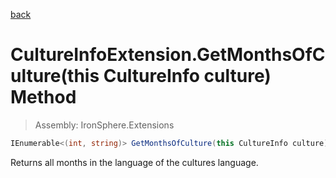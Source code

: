 ﻿

[back](/IronSphere.Extensions/types/CultureInfoExtension)

# CultureInfoExtension.GetMonthsOfCulture(this CultureInfo culture) Method

> Assembly: IronSphere.Extensions

```csharp
IEnumerable<(int, string)> GetMonthsOfCulture(this CultureInfo culture)
```

Returns all months in the language of the cultures language.

 